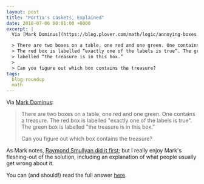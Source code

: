 ```yaml
---
layout: post
title: "Portia's Caskets, Explained"
date: 2018-07-06 00:01:00 +0000
excerpt: |
  Via [Mark Dominus](https://blog.plover.com/math/logic/annoying-boxes.html):

  > There are two boxes on a table, one red and one green. One contains a treasure.
  > The red box is labelled “exactly one of the labels is true”. The green box is
  > labelled “the treasure is in this box.”
  >
  > Can you figure out which box contains the treasure?
tags:
  blog-roundup
  math
---
```


Via [Mark Dominus](https://blog.plover.com/math/logic/annoying-boxes.html):

> There are two boxes on a table, one red and one green. One contains a treasure.
> The red box is labelled "exactly one of the labels is true".
> The green box is labelled "the treasure is in this box."
>
> Can you figure out which box contains the treasure?

As Mark notes, [Raymond Smullyan did it first](https://amzn.to/2MVeb6u);
but I really enjoy Mark's fleshing-out of the solution, including an
explanation of what people usually get wrong about it.

You can (and should!) read the full answer
[here](https://blog.plover.com/math/logic/annoying-boxes-solution.html).
